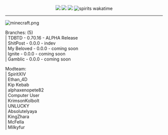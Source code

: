 <div align="center">
<img src="https://img.shields.io/badge/A%20Connection%20of%20Koil-222222"/>  <img src="https://img.shields.io/badge/Alpha%200.70.16-888888"/>  <img src="https://img.shields.io/github/license/SpiritXIV/the-shit-of-crypt"/>  <img src="https://wakatime.com/badge/github/SpiritXIV/minceraft.svg" alt="spirits wakatime">
  <hr>
</div>
<img align="center" src="https://github.com/SpiritXIV/the-shit-of-crypt/blob/main/src/main/resources/assets/minecraft/textures/gui/title/minecraft.png?raw=true" alt="minecraft.png"/>
<p>
  Branches: (5)<br>
  | TDBTD - 0.70.16 - ALPHA Release<br>
  | ShitPost - 0.0.0 - indev<br>
  | My Beloved - 0.0.0 - coming soon<br>
  | Ignite - 0.0.0 - coming soon<br>
  | Gamblic - 0.0.0 - coming soon<br>
</p>
<p>
  Modteam:<br>
  | SpiritXIV<br>
  | Ethan_4D<br>
  | Kip Kebab<br>
  | alphaxenopete82<br>
  | Computer User<br>
  | KrimsonKolbolt<br>
  | UNLUCKY<br>
  | Absolutelyaya<br>
  | KingZhara<br>
  | McFella<br>
  | Milkyfur<br>
</p>
<br>
